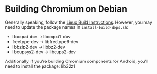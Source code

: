 # Building Chromium on Debian

Generally speaking, follow the [Linux Build Instructions](linux_build_instructions.md).
However, you may need to update the package names in `install-build-deps.sh`:

*   libexpat-dev -> libexpat1-dev
*   freetype-dev -> libfreetype6-dev
*   libbzip2-dev -> libbz2-dev
*   libcupsys2-dev -> libcups2-dev

Additionally, if you're building Chromium components for Android, you'll need to
install the package: lib32z1
